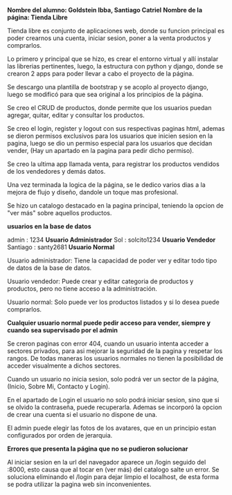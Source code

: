 **Nombre del alumno: Goldstein Ibba, Santiago Catriel**
**Nombre de la página: Tienda Libre**


Tienda libre es conjunto de aplicaciones web, donde su funcion principal es poder crearnos una cuenta, iniciar sesion, poner a la venta productos y comprarlos.

Lo primero y principal que se hizo, es crear el entorno virtual y allí instalar las librerias pertinentes, luego, la estructura con python y django, donde se crearon 2 apps para poder llevar a cabo el proyecto de la página.

Se descargo una plantilla de bootstrap y se acoplo al proyecto django, luego se modificó para que sea original a los principios de la página.

Se creo el CRUD de productos, donde permite que los usuarios puedan agregar, quitar, editar y consultar los productos.

Se creo el login, register y logout con sus respectivas paginas html, ademas se dieron permisos exclusivos para los usuarios que inicien sesion en la pagina, luego se dio un permiso especial para los usuarios que decidan vender, (Hay un apartado en la pagina para pedir dicho permiso).

Se creo la ultima app llamada venta, para registrar los productos vendidos de los vendedores y demás datos.

Una vez terminada la logica de la página, se le dedico varios dias a la mejora de flujo y diseño, dandole un toque mas profesional.

Se hizo un catalogo destacado en la pagina principal, teniendo la opcion de "ver más" sobre aquellos productos.


**usuarios en la base de datos**

admin : 1234  **Usuario Administrador**
Sol : solcito1234  **Usuario Vendedor**
Santiago : santy2681  **Usuario Normal**

Usuario administrador: Tiene la capacidad de poder ver y editar todo tipo de datos de la base de datos.

Usuario vendedor: Puede crear y editar categoria de productos y productos, pero no tiene acceso a la administración.

Usuario normal: Solo puede ver los productos listados y si lo desea puede comprarlos.

**Cualquier usuario normal puede pedir acceso para vender, siempre y cuando sea supervisado por el admin**

Se creron paginas con error 404, cuando un usuario intenta acceder a sectores privados, para asi mejorar la seguridad de la pagina y respetar los rangos. De todas maneras los usuarios normales no tienen la posibilidad de acceder visualmente a dichos sectores.

Cuando un usuario no inicia sesion, solo podrá ver un sector de la página, (Inicio, Sobre Mi, Contacto y Login).

En el apartado de Login el usuario no solo podrá iniciar sesion, sino que si se olvido la contraseña, puede recuperarla. Ademas se incorporó la opcion de crear una cuenta si el usuario no dispone de una.

El admin puede elegir las fotos de los avatares, que en un principio estan configurados por orden de jerarquia.


**Errores que presenta la página que no se pudieron solucionar**

Al iniciar sesion en la url del navegador aparece un /login seguido del :8000, esto causa que al tocar en (ver más) del catalogo salte un error. Se soluciona eliminando el /login para dejar limpio el localhost, de esta forma se podra utilizar la pagina web sin inconvenientes.





